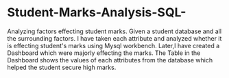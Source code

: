 # Student-Marks-Analysis-SQL-
Analyzing factors effecting student marks.
Given a student database and all the surrounding factors.
I have taken each attribute and analyzed whether it is effecting student's marks using Mysql workbench.
Later,I have created a Dashboard which were majorly effecting the marks.
The Table in the Dashboard shows the values of each attributes from the database which helped the student secure high marks.
